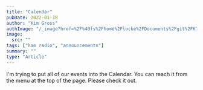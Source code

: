 ```yaml
---
title: "Calendar"
pubDate: 2022-01-18
author: "Kim Gross"
authImage: "/_image?href=%2F%40fs%2Fhome%2Flocke%2FDocuments%2Fgit%2FK7SWI%2Fsrc%2Fassets%2Fteam%2FKI03.png%3ForigWidth%3D447%26origHeight%3D411%26origFormat%3Dpng&w=447&h=411&f=webp"
image:
  src: ""
tags: ["ham radio", "announcements"]
summary: ""
type: "Article"
---
```


I'm trying to put all of our events into the Calendar. You can reach it from the menu at the top of the page. Please check it out.

